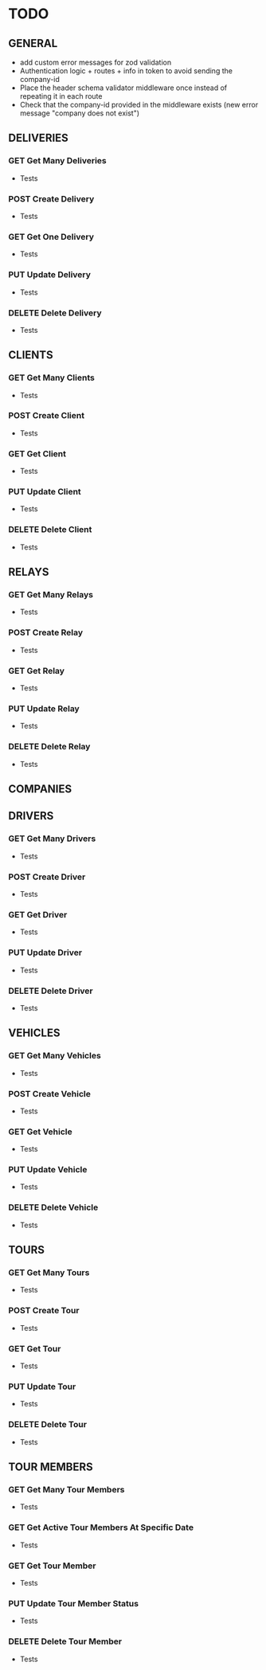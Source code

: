 # TODO

## GENERAL

- add custom error messages for zod validation
- Authentication logic + routes + info in token to avoid sending the company-id
- Place the header schema validator middleware once instead of repeating it in each route
- Check that the company-id provided in the middleware exists (new error message "company does not exist")

## DELIVERIES

### GET Get Many Deliveries

- Tests

### POST Create Delivery

- Tests

### GET Get One Delivery

- Tests

### PUT Update Delivery

- Tests

### DELETE Delete Delivery

- Tests

## CLIENTS

### GET Get Many Clients

- Tests

### POST Create Client

- Tests

### GET Get Client

- Tests

### PUT Update Client

- Tests

### DELETE Delete Client

- Tests

## RELAYS

### GET Get Many Relays

- Tests

### POST Create Relay

- Tests

### GET Get Relay

- Tests

### PUT Update Relay

- Tests

### DELETE Delete Relay

- Tests

## COMPANIES

## DRIVERS

### GET Get Many Drivers

- Tests

### POST Create Driver

- Tests

### GET Get Driver

- Tests

### PUT Update Driver

- Tests

### DELETE Delete Driver

- Tests

## VEHICLES

### GET Get Many Vehicles

- Tests

### POST Create Vehicle

- Tests

### GET Get Vehicle

- Tests

### PUT Update Vehicle

- Tests

### DELETE Delete Vehicle

- Tests

## TOURS

### GET Get Many Tours

- Tests

### POST Create Tour

- Tests

### GET Get Tour

- Tests

### PUT Update Tour

- Tests

### DELETE Delete Tour

- Tests

## TOUR MEMBERS

### GET Get Many Tour Members

- Tests

### GET Get Active Tour Members At Specific Date

- Tests

### GET Get Tour Member

- Tests

### PUT Update Tour Member Status

- Tests

### DELETE Delete Tour Member

- Tests